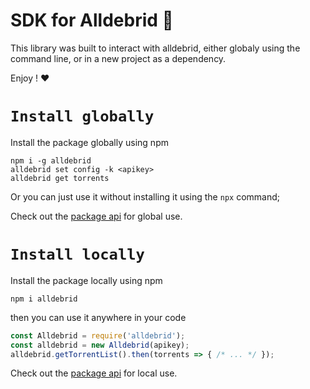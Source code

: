 # SDK for Alldebrid :rocket:

This library was built to interact with alldebrid, either globaly using the command line, or in a new project as a dependency.

Enjoy ! :heart:

# `Install globally`

Install the package globally using npm

```
npm i -g alldebrid
alldebrid set config -k <apikey>
alldebrid get torrents
```

Or you can just use it without installing it using the `npx` command;

Check out the [package api](./doc/global.md) for global use.

# `Install locally`

Install the package locally using npm

```
npm i alldebrid
```

then you can use it anywhere in your code

```js
const Alldebrid = require('alldebrid');
const alldebrid = new Alldebrid(apikey);
alldebrid.getTorrentList().then(torrents => { /* ... */ });
```

Check out the [package api](./doc/local.md) for local use.
